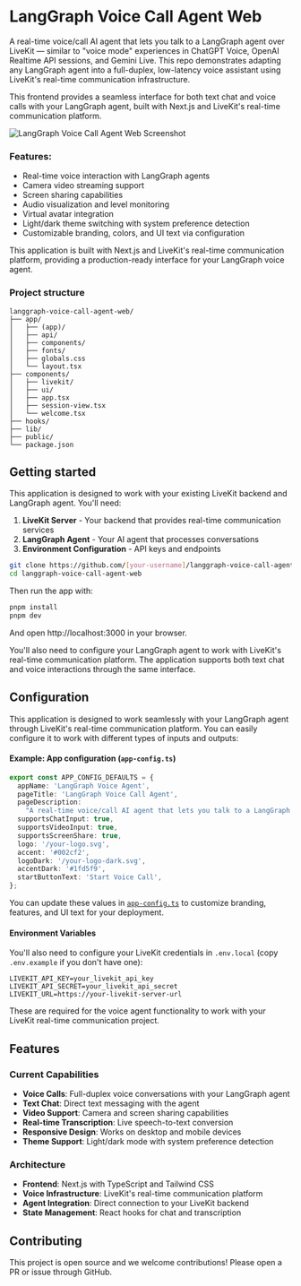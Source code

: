 # LangGraph Voice Call Agent Web

A real-time voice/call AI agent that lets you talk to a LangGraph agent over LiveKit — similar to "voice mode" experiences in ChatGPT Voice, OpenAI Realtime API sessions, and Gemini Live. This repo demonstrates adapting any LangGraph agent into a full-duplex, low-latency voice assistant using LiveKit's real-time communication infrastructure.

This frontend provides a seamless interface for both text chat and voice calls with your LangGraph agent, built with Next.js and LiveKit's real-time communication platform.

<picture>
  <source srcset="./public/your-app-screenshot-dark.webp" media="(prefers-color-scheme: dark)">
  <source srcset="./public/your-app-screenshot-light.webp" media="(prefers-color-scheme: light)">
  <img src="./public/your-app-screenshot-light.webp" alt="LangGraph Voice Call Agent Web Screenshot">
</picture>

### Features:

- Real-time voice interaction with LangGraph agents
- Camera video streaming support
- Screen sharing capabilities
- Audio visualization and level monitoring
- Virtual avatar integration
- Light/dark theme switching with system preference detection
- Customizable branding, colors, and UI text via configuration

This application is built with Next.js and LiveKit's real-time communication platform, providing a production-ready interface for your LangGraph voice agent.

### Project structure

```
langgraph-voice-call-agent-web/
├── app/
│   ├── (app)/
│   ├── api/
│   ├── components/
│   ├── fonts/
│   ├── globals.css
│   └── layout.tsx
├── components/
│   ├── livekit/
│   ├── ui/
│   ├── app.tsx
│   ├── session-view.tsx
│   └── welcome.tsx
├── hooks/
├── lib/
├── public/
└── package.json
```

## Getting started

This application is designed to work with your existing LiveKit backend and LangGraph agent. You'll need:

1. **LiveKit Server** - Your backend that provides real-time communication services
2. **LangGraph Agent** - Your AI agent that processes conversations
3. **Environment Configuration** - API keys and endpoints

```bash
git clone https://github.com/[your-username]/langgraph-voice-call-agent-web.git
cd langgraph-voice-call-agent-web
```

Then run the app with:

```bash
pnpm install
pnpm dev
```

And open http://localhost:3000 in your browser.

You'll also need to configure your LangGraph agent to work with LiveKit's real-time communication platform. The application supports both text chat and voice interactions through the same interface.

## Configuration

This application is designed to work seamlessly with your LangGraph agent through LiveKit's real-time communication platform. You can easily configure it to work with different types of inputs and outputs:

#### Example: App configuration (`app-config.ts`)

```ts
export const APP_CONFIG_DEFAULTS = {
  appName: 'LangGraph Voice Agent',
  pageTitle: 'LangGraph Voice Call Agent',
  pageDescription:
    "A real-time voice/call AI agent that lets you talk to a LangGraph agent over LiveKit's real-time communication platform",
  supportsChatInput: true,
  supportsVideoInput: true,
  supportsScreenShare: true,
  logo: '/your-logo.svg',
  accent: '#002cf2',
  logoDark: '/your-logo-dark.svg',
  accentDark: '#1fd5f9',
  startButtonText: 'Start Voice Call',
};
```

You can update these values in [`app-config.ts`](./app-config.ts) to customize branding, features, and UI text for your deployment.

#### Environment Variables

You'll also need to configure your LiveKit credentials in `.env.local` (copy `.env.example` if you don't have one):

```env
LIVEKIT_API_KEY=your_livekit_api_key
LIVEKIT_API_SECRET=your_livekit_api_secret
LIVEKIT_URL=https://your-livekit-server-url
```

These are required for the voice agent functionality to work with your LiveKit real-time communication project.

## Features

### **Current Capabilities**

- **Voice Calls**: Full-duplex voice conversations with your LangGraph agent
- **Text Chat**: Direct text messaging with the agent
- **Video Support**: Camera and screen sharing capabilities
- **Real-time Transcription**: Live speech-to-text conversion
- **Responsive Design**: Works on desktop and mobile devices
- **Theme Support**: Light/dark mode with system preference detection

### **Architecture**

- **Frontend**: Next.js with TypeScript and Tailwind CSS
- **Voice Infrastructure**: LiveKit's real-time communication platform
- **Agent Integration**: Direct connection to your LiveKit backend
- **State Management**: React hooks for chat and transcription

## Contributing

This project is open source and we welcome contributions! Please open a PR or issue through GitHub.
